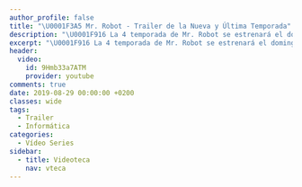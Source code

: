 ```yaml
---
author_profile: false
title: "\U0001F3A5 Mr. Robot - Trailer de la Nueva y Última Temporada"
description: "\U0001F916 La 4 temporada de Mr. Robot se estrenará el domingo 6 de octubre"
excerpt: "\U0001F916 La 4 temporada de Mr. Robot se estrenará el domingo 6 de octubre"
header:
  video:
    id: 9Hmb33a7ATM
    provider: youtube
comments: true
date: 2019-08-29 00:00:00 +0200
classes: wide
tags:
  - Trailer
  - Informática
categories:
  - Vídeo Series
sidebar:
  - title: Videoteca
    nav: vteca
---
```


